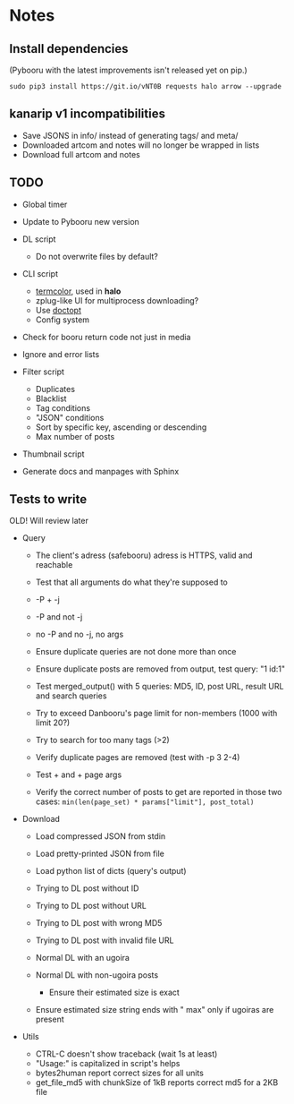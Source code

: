 # Notes

## Install dependencies

(Pybooru with the latest improvements isn't released yet on pip.)

    sudo pip3 install https://git.io/vNT0B requests halo arrow --upgrade

## kanarip v1 incompatibilities

- Save JSONS in info/ instead of generating tags/ and meta/
- Downloaded artcom and notes will no longer be wrapped in lists
- Download full artcom and notes

## TODO

- Global timer

- Update to Pybooru new version

- DL script
    - Do not overwrite files by default?

- CLI script
    - [termcolor](https://pypi.python.org/pypi/termcolor), used in **halo**
    - zplug-like UI for multiprocess downloading?
    - Use [doctopt](https://docopt.readthedocs.io/en/latest/)
    - Config system

- Check for booru return code not just in media

- Ignore and error lists

- Filter script
    - Duplicates
    - Blacklist
    - Tag conditions
    - "JSON" conditions
    - Sort by specific key, ascending or descending
    - Max number of posts

- Thumbnail script

- Generate docs and manpages with Sphinx

## Tests to write

OLD! Will review later

- Query
  - The client's adress (safebooru) adress is HTTPS, valid and reachable

  - Test that all arguments do what they're supposed to
  - -P + -j
  - -P and not -j
  - no -P and no -j, no args

  - Ensure duplicate queries are not done more than once
  - Ensure duplicate posts are removed from output, test query: "1 id:1"
  - Test merged_output() with 5 queries:
    MD5, ID, post URL, result URL and search queries
  - Try to exceed Danbooru's page limit for non-members (1000 with limit 20?)
  - Try to search for too many tags (>2)

  - Verify duplicate pages are removed (test with -p 3 2-4)
  - Test <nbr>+ and +<nbr> page args
  - Verify the correct number of posts to get are reported in those two cases:
    `min(len(page_set) * params["limit"], post_total)`

- Download
  - Load compressed JSON from stdin
  - Load pretty-printed JSON from file
  - Load python list of dicts (query's output)

  - Trying to DL post without ID
  - Trying to DL post without URL
  - Trying to DL post with wrong MD5
  - Trying to DL post with invalid file URL

  - Normal DL with an ugoira
  - Normal DL with <process number> non-ugoira posts
    - Ensure their estimated size is exact
  - Ensure estimated size string ends with " max" only if ugoiras are present

- Utils
  - CTRL-C doesn't show traceback (wait 1s at least)
  - "Usage:" is capitalized in script's helps
  - bytes2human report correct sizes for all units
  - get_file_md5 with chunkSize of 1kB reports correct md5 for a 2KB file
